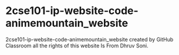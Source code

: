 # 2cse101-ip-website-code-animemountain_website
2cse101-ip-website-code-animemountain_website created by GitHub Classroom
all the rights of this website Is From Dhruv Soni.
